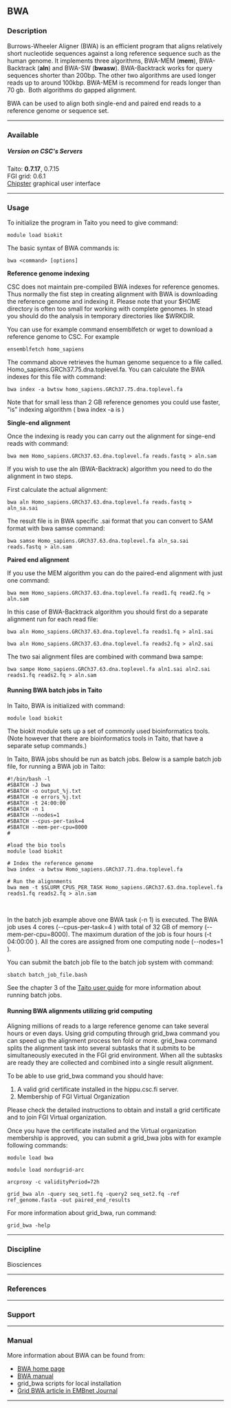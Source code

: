## BWA

### Description

Burrows-Wheeler Aligner (BWA) is an efficient program that aligns
relatively short nucleotide sequences against a long reference sequence
such as the human genome. It implements three algorithms, BWA-MEM
(**mem**), BWA-Backtrack (**aln**) and BWA-SW (**bwasw**). BWA-Backtrack
works for query sequences shorter than 200bp. The other two algorithms
are used longer reads up to around 100kbp. BWA-MEM is recommend for
reads longer than 70 gb.  Both algorithms do gapped alignment.

BWA can be used to align both single-end and paired end reads to a
reference genome or sequence set.

------------------------------------------------------------------------

### Available

##### Version on CSC's Servers

  
Taito: **0.7.17**, 0.7.15  
FGI grid: 0.6.1  
[Chipster] graphical user interface

------------------------------------------------------------------------

### Usage

To initialize the program in Taito you need to give command:

    module load biokit

The basic syntax of BWA commands is:

    bwa <command> [options]

**Reference genome indexing**

CSC does not maintain pre-compiled BWA indexes for reference genomes.
Thus normally the fist step in creating alignment with BWA is
downloading the reference genome and indexing it. Please note that your
$HOME directory is often too small for working with complete genomes. In
stead you should do the analysis in temporary directories like $WRKDIR.

You can use for example command ensemblfetch or wget to download a
reference genome to CSC. For example

    ensemblfetch homo_sapiens

The command above retrieves the human genome sequence to a file called.
Homo\_sapiens.GRCh37.75.dna.toplevel.fa. You can calculate the BWA
indexes for this file with command:

    bwa index -a bwtsw homo_sapiens.GRCh37.75.dna.toplevel.fa

Note that for small less than 2 GB reference genomes you could use
faster,  "is" indexing algorithm ( bwa index -a is )

**Single-end alignment**

Once the indexing is ready you can carry out the alignment for singe-end
reads with command:

    bwa mem Homo_sapiens.GRCh37.63.dna.toplevel.fa reads.fastq > aln.sam

If you wish to use the aln (BWA-Backtrack) algorithm you need to do the
alignment in two steps.

First calculate the actual alignment:

    bwa aln Homo_sapiens.GRCh37.63.dna.toplevel.fa reads.fastq > aln_sa.sai

The result file is in BWA specific .sai format that you can convert to
SAM format with bwa samse command:

    bwa samse Homo_sapiens.GRCh37.63.dna.toplevel.fa aln_sa.sai reads.fastq > aln.sam

**Paired end alignment**

If you use the MEM algorithm you can do the paired-end alignment with
just one command:

    bwa mem Homo_sapiens.GRCh37.63.dna.toplevel.fa read1.fq read2.fq > aln.sam

In this case of BWA-Backtrack algorithm you should first do a separate
alignment run for each read file:

    bwa aln Homo_sapiens.GRCh37.63.dna.toplevel.fa reads1.fq > aln1.sai

    bwa aln Homo_sapiens.GRCh37.63.dna.toplevel.fa reads2.fq > aln2.sai

The two sai alignment files are combined with command bwa sampe:

    bwa sampe Homo_sapiens.GRCh37.63.dna.toplevel.fa aln1.sai aln2.sai reads1.fq reads2.fq > aln.sam

#### Running BWA batch jobs in Taito

In Taito, BWA is initialized with command:

    module load biokit

The biokit module sets up a set of commonly used bioinformatics tools.
(Note however that there are bioinformatics tools in Taito, that have a
separate setup commands.)

In Taito, BWA jobs should be run as batch jobs. Below is a sample batch
job file, for running a BWA job in Taito:

    #!/bin/bash -l
    #SBATCH -J bwa
    #SBATCH -o output_%j.txt
    #SBATCH -e errors_%j.txt
    #SBATCH -t 24:00:00
    #SBATCH -n 1
    #SBATCH --nodes=1  
    #SBATCH --cpus-per-task=4
    #SBATCH --mem-per-cpu=8000
    #

    #load the bio tools
    module load biokit

    # Index the reference genome
    bwa index -a bwtsw Homo_sapiens.GRCh37.71.dna.toplevel.fa

    # Run the alignnments
    bwa mem -t $SLURM_CPUS_PER_TASK Homo_sapiens.GRCh37.63.dna.toplevel.fa reads1.fq reads2.fq > aln.sam

 

In the batch job example above one BWA task (-n 1) is executed. The BWA
job uses 4 cores (--cpus-per-task=4 ) with total of 32 GB of memory
(--mem-per-cpu=8000). The maximum duration of the job is four hours (-t
04:00:00 ). All the cores are assigned from one computing node
(--nodes=1 ).

You can submit the batch job file to the batch job system with command:

    sbatch batch_job_file.bash

See the chapter 3 of the [Taito user guide] for more information about
running batch jobs.

#### Running BWA alignments utilizing grid computing

Aligning millions of reads to a large reference genome can take several
hours or even days. Using grid computing through grid\_bwa command you
can speed up the alignment process ten fold or more. grid\_bwa command
splits the alignment task into several subtasks that it submits to be
simultaneously executed in the FGI grid environment. When all the
subtasks are ready they are collected and combined into a single result
alignment.

To be able to use grid\_bwa command you should have:

1.  A valid grid certificate installed in the hippu.csc.fi server.
2.  Membership of FGI Virtual Organization

Please check the detailed instructions to obtain and install a grid
certificate and to join FGI Virtual organization.

Once you have the certificate installed and the Virtual organization
membership is approved,  you can submit a grid\_bwa jobs with for
example following commands:

    module load bwa

    module load nordugrid-arc

    arcproxy -c validityPeriod=72h

    grid_bwa aln -query seq_set1.fq -query2 seq_set2.fq -ref ref_genome.fasta -out paired_end_results

For more information about grid\_bwa, run command:

    grid_bwa -help

------------------------------------------------------------------------

### Discipline

Biosciences  

------------------------------------------------------------------------

### References

------------------------------------------------------------------------

### Support

------------------------------------------------------------------------

### Manual

More information about BWA can be found from:

-   [BWA home page]
-   [BWA manual]
-   grid\_bwa scripts for local installation
-   [Grid BWA article in EMBnet Journal]

------------------------------------------------------------------------

  [Chipster]: http://chipster.csc.fi/
  [Taito user guide]: http://research.csc.fi/taito-batch-jobs
  [BWA home page]: http://bio-bwa.sourceforge.net/
  [BWA manual]: http://bio-bwa.sourceforge.net/bwa.shtml
  [Grid BWA article in EMBnet Journal]: http://journal.embnet.org/index.php/embnetjournal/article/view/294/707
